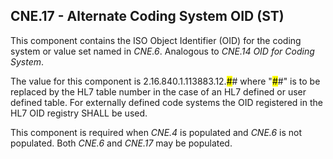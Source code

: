 ## CNE.17 - Alternate Coding System OID (ST)

This component contains the ISO Object Identifier (OID) for the coding system or value set named in _CNE.6_. Analogous to _CNE.14 OID for Coding System_.

The value for this component is 2.16.840.1.113883.12.<mark>#</mark># where "<mark>#</mark>#" is to be replaced by the HL7 table number in the case of an HL7 defined or user defined table. For externally defined code systems the OID registered in the HL7 OID registry SHALL be used.

This component is required when _CNE.4_ is populated and _CNE.6_ is not populated. Both _CNE.6_ and _CNE.17_ may be populated.
